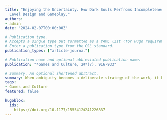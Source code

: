 ```yaml
---
title: "Enjoying the Uncertainty. How Dark Souls Perfroms Incompleteness Through Narrative,
  Level Design and Gameplay."
authors: 
- admin
date: "2024-02-07T00:00:00Z"

# Publication type.
# Accepts a single type but formatted as a YAML list (for Hugo requirements).
# Enter a publication type from the CSL standard.
publication_types: ["article-journal"]

# Publication name and optional abbreviated publication name.
publication: "*Games and Culture, 20*(7), 916-933"

# Summary. An optional shortened abstract.
summary: When ambiguity becomes a deliberate strategy of the work, it becomes difficult to understand how to interpret it: in this article I argue that the correct way to interpret a work that makes incompleteness the rule of its poetics is to analyze how that strategy is conveyed throughout its basic grammar, without trying to solve the puzzles and contradictions that incompleteness and ambiguity inevitably produce.
tags:
- Games and Culture
featured: false

hugoblox:
  ids:
    https://doi.org/10.1177/15554120241226837
---
```

